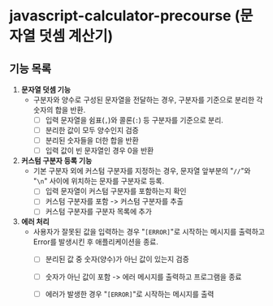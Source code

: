 # javascript-calculator-precourse (문자열 덧셈 계산기)



## 기능 목록
1. **문자열 덧셈 기능**
    - 구분자와 양수로 구성된 문자열을 전달하는 경우, 구분자를 기준으로 분리한 각 숫자의 합을 반환.
        - [ ] 입력 문자열을 쉼표(`,`)와 콜론(`:`) 등 구분자를 기준으로 분리.
        - [ ] 분리한 값이 모두 양수인지 검증
        - [ ] 분리된 숫자들을 더한 합을 반환
        - [ ] 입력 값이 빈 문자열인 경우 0을 반환

2. **커스텀 구분자 등록 기능**
    - 기본 구분자 외에 커스텀 구분자를 지정하는 경우, 문자열 앞부분의 "`//`"와 "`\n`" 사이에 위치하는 문자를 구분자로 등록.
        - [ ] 입력 문자열이 커스텀 구분자를 포함하는지 확인
        - [ ] 커스텀 구분자를 포함 -> 커스텀 구분자를 추출
        - [ ] 커스텀 구분자를 구분자 목록에 추가

3. **에러 처리**
    - 사용자가 잘못된 값을 입력하는 경우 "`[ERROR]`"로 시작하는 메시지를 출력하고 Error를 발생시킨 후 애플리케이션을 종료.
        - [ ] 분리된 값 중 숫자(양수)가 아닌 값이 있는지 검증
        - [ ] 숫자가 아닌 값이 포함 -> 에러 메시지를 출력하고 프로그램을 종료
        - [ ] 에러가 발생한 경우 "`[ERROR]`"로 시작하는 메시지를 출력

